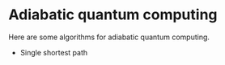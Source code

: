 # Adiabatic quantum computing

Here are some algorithms for adiabatic quantum computing.

- Single shortest path
